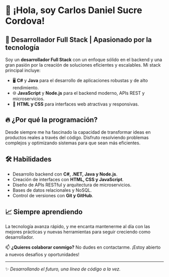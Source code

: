 # 👋 ¡Hola, soy Carlos Daniel Sucre Cordova!

## 🚀 Desarrollador Full Stack | Apasionado por la tecnología

Soy un **desarrollador Full Stack** con un enfoque sólido en el backend y una gran pasión por la creación de soluciones eficientes y escalables. Mi stack principal incluye:

- 🖥️ **C#** y **Java** para el desarrollo de aplicaciones robustas y de alto rendimiento.
- 🌐 **JavaScript** y **Node.js** para el backend moderno, APIs REST y microservicios.
- 🎨 **HTML y CSS** para interfaces web atractivas y responsivas.

## 🔥 ¿Por qué la programación?
Desde siempre me ha fascinado la capacidad de transformar ideas en productos reales a través del código. Disfruto resolviendo problemas complejos y optimizando sistemas para que sean más eficientes.

## 🛠️ Habilidades
- Desarrollo backend con **C#, .NET, Java y Node.js**.
- Creación de interfaces con **HTML, CSS y JavaScript**.
- Diseño de APIs RESTful y arquitectura de microservicios.
- Bases de datos relacionales y NoSQL.
- Control de versiones con **Git y GitHub**.

## 📈 Siempre aprendiendo
La tecnología avanza rápido, y me encanta mantenerme al día con las mejores prácticas y nuevas herramientas para seguir creciendo como desarrollador.

📫 **¿Quieres colaborar conmigo?** No dudes en contactarme. ¡Estoy abierto a nuevos desafíos y oportunidades!

---
✨ _Desarrollando el futuro, una línea de código a la vez._
